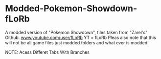 # Modded-Pokemon-Showdown-fLoRb
A modded version of "Pokemon Showdown", files taken from "Zarel's" Github. www.youtube.com/user/fLoRb YT = fLoRb
Pleas also note that this will not be all game files just modded folders and what ever is modded. 



NOTE: Acess Differet Tabs With Branches
